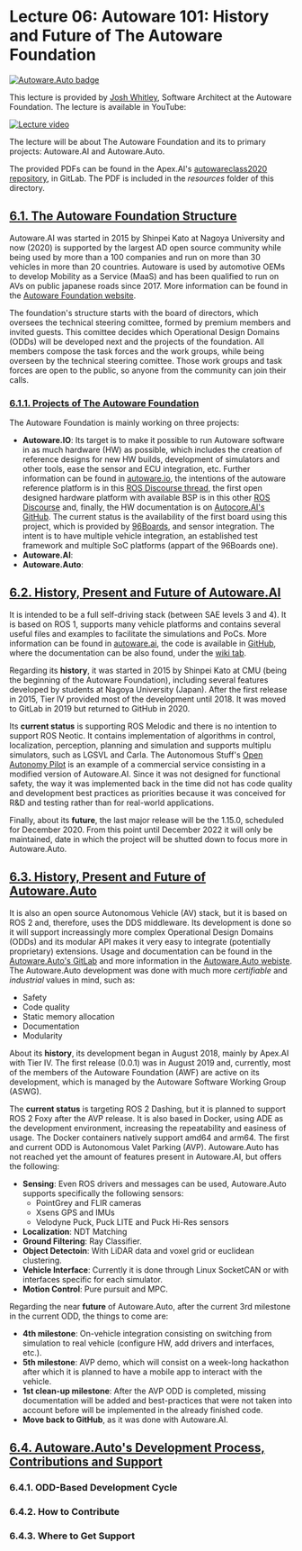 # Lecture 06: Autoware 101: History and Future of The Autoware Foundation
[![Autoware.Auto badge](https://img.shields.io/badge/Autoware-Auto-orange.svg)](https://www.autoware.auto)

This lecture is provided by [Josh Whitley](https://www.linkedin.com/in/maximus5684), Software Architect at the Autoware Foundation. The lecture is available in YouTube:

[![Lecture video](https://img.youtube.com/vi/eSHHmJrqpMU/0.jpg)](https://www.youtube.com/watch?v=eSHHmJrqpMU&list=PLL57Sz4fhxLpCXgN0lvCF7aHAlRA5FoFr&index=6)

The lecture will be about The Autoware Foundation and its to primary projects: Autoware.AI and Autoware.Auto.

The provided PDFs can be found in the Apex.AI's [autowareclass2020 repository](https://gitlab.com/ApexAI/autowareclass2020/-/blob/master/lectures/06_Autoware_101/Autoware_101.pdf), in GitLab. The PDF is included in the *resources* folder of this directory.

## [6.1. The Autoware Foundation Structure](https://youtu.be/eSHHmJrqpMU?t=70)
Autoware.AI was started in 2015 by Shinpei Kato at Nagoya University and now (2020) is supported by the largest AD open source community while being used by more than a 100 companies and run on more than 30 vehicles in more than 20 countries. Autoware is used by automotive OEMs to develop Mobility as a Service (MaaS) and has been qualified to run on AVs on public japanese roads since 2017. More information can be found in the [Autoware Foundation website](https://www.autoware.org).

The foundation's structure starts with the board of directors, which oversees the technical steering comittee, formed by premium members and invited guests. This comittee decides which Operational Design Domains (ODDs) will be developed next and the projects of the foundation. All members compose the task forces and the work groups, while being overseen by the technical steering comittee. Those work groups and task forces are open to the public, so anyone from the community can join their calls. 

### [6.1.1. Projects of The Autoware Foundation](https://youtu.be/eSHHmJrqpMU?t=290)
The Autoware Foundation is mainly working on three projects:
- **Autoware.IO**: Its target is to make it possible to run Autoware software in as much hardware (HW) as possible, which includes the creation of reference designs for new HW builds, development of simulators and other tools, ease the sensor and ECU integration, etc. Further information can be found in [autoware.io](https://www.autoware.io), the intentions of the autoware reference platform is in this [ROS Discourse thread](https://discourse.ros.org/t/wg-rp-autoware-reference-platform-definition-documentation/9949), the first open designed hardware platform with available BSP is in this other [ROS Discourse](https://discourse.ros.org/t/open-source-and-free-software-for-autocores-pcu/12418) and, finally, the HW documentation is on [Autocore.AI's GitHub](https://github.com/autocore-ai/autocore_pcu_doc). The current status is the availability of the first board using this project, which is provided by [96Boards](https://www.96boards.org), and sensor integration. The intent is to have multiple vehicle integration, an established test framework and multiple SoC platforms (appart of the 96Boards one).
- **Autoware.AI**: 
- **Autoware.Auto**: 


## [6.2. History, Present and Future of Autoware.AI](https://youtu.be/eSHHmJrqpMU?t=545)
It is intended to be a full self-driving stack (between SAE levels 3 and 4). It is based on ROS 1, supports many vehicle platforms and contains several useful files and examples to facilitate the simulations and PoCs. More information can be found in [autoware.ai](https://www.autoware.ai), the code is available in [GitHub](https://github.com/Autoware-AI/autoware.ai), where the documentation can be also found, under the [wiki tab](https://github.com/Autoware-AI/autoware.ai/wiki).

Regarding its **history**, it was started in 2015 by Shinpei Kato at CMU (being the beginning of the Autoware Foundation), including several features developed by students at Nagoya University (Japan). After the first release in 2015, Tier IV provided most of the development until 2018. It was moved to GitLab in 2019 but returned to GitHub in 2020.

Its **current status** is supporting ROS Melodic and there is no intention to support ROS Neotic. It contains implementation of algorithms in control, localization, perception, planning and simulation and supports multiplu simulators, such as LGSVL and Carla. The Autonomous Stuff's [Open Autonomy Pilot](https://autonomoustuff.com/services/open-autonomy-pilot) is an example of a commercial service consisting in a modified version of Autoware.AI. Since it was not designed for functional safety, the way it was implemented back in the time did not has code quality and development best practices as priorities because it was conceived for R&D and testing rather than for real-world applications.

Finally, about its **future**, the last major release will be the 1.15.0, scheduled for December 2020. From this point until December 2022 it will only be maintained, date in which the project will be shutted down to focus more in Autoware.Auto.

## [6.3. History, Present and Future of Autoware.Auto](https://youtu.be/eSHHmJrqpMU?t=845)
It is also an open source Autonomous Vehicle (AV) stack, but it is based on ROS 2 and, therefore, uses the DDS middleware. Its development is done so it will support increassingly more complex Operational Design Domains (ODDs) and its modular API makes it very easy to integrate (potentially proprietary) extensions. Usage and documentation can be found in the [Autoware.Auto's GitLab](https://gitlab.com/autowarefoundation/autoware.auto/AutowareAuto) and more information in the [Autoware.Auto webiste](https://www.autoware.auto). The Autoware.Auto development was done with much more *certifiable* and *industrial* values in mind, such as:

- Safety
- Code quality
- Static memory allocation
- Documentation
- Modularity


About its **history**, its development began in August 2018, mainly by Apex.AI with Tier IV. The first release (0.0.1) was in August 2019 and, currently, most of the members of the Autoware Foundation (AWF) are active on its development, which is managed by the Autoware Software Working Group (ASWG).

The **current status** is targeting ROS 2 Dashing, but it is planned to support ROS 2 Foxy after the AVP release. It is also based in Docker, using ADE as the development environment, increasing the repeatability and easiness of usage. The Docker containers natively support amd64 and arm64. The first and current ODD is Autonomous Valet Parking (AVP). Autoware.Auto has not reached yet the amount of features present in Autoware.AI, but offers the following:

- **Sensing**: Even ROS drivers and messages can be used, Autoware.Auto supports specifically the following sensors:
  - PointGrey and FLIR cameras
  - Xsens GPS and IMUs
  - Velodyne Puck, Puck LITE and Puck Hi-Res sensors
- **Localization**: NDT Matching
- **Ground Filtering**: Ray Classifier.
- **Object Detectoin**: With LiDAR data and voxel grid or euclidean clustering.
- **Vehicle Interface**: Currently it is done through Linux SocketCAN or with interfaces specific for each simulator.
- **Motion Control**: Pure pursuit and MPC.

Regarding the near **future** of Autoware.Auto, after the current 3rd milestone in the current ODD, the things to come are:

- **4th milestone**: On-vehicle integration consisting on switching from simulation to real vehicle (configure HW, add drivers and interfaces, etc.).
- **5th milestone**: AVP demo, which will consist on a week-long hackathon after which it is planned to have a mobile app to interact with the vehicle.
- **1st clean-up milestone**: After the AVP ODD is completed, missing documentation will be added and best-practices that were not taken into account before will be implemented in the already finished code.
- **Move back to GitHub**, as it was done with Autoware.AI.



## [6.4. Autoware.Auto's Development Process, Contributions and Support](https://youtu.be/eSHHmJrqpMU?t=1290)
### 6.4.1. ODD-Based Development Cycle
### 6.4.2. How to Contribute
### 6.4.3. Where to Get Support


